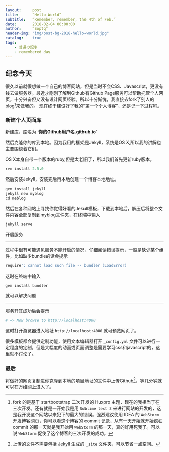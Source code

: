 ```yaml
---
layout:     post
title:      “Hello World”
subtitle:   “Remember, remember, the 4th of Feb.”
date:       2018-02-04 00:00:00
author:     “Soptq”
header-img: "img/post-bg-2018-hello-world.jpg"
catalog:    true
tags:
    - 普通の記事
    - remembered day
---
```



## 纪念今天
很久以前就很想做一个自己的博客网站，但是当时不会CSS、Javascript，更没有钱去做服务器。最近才刚刚了解到Github有Github Page服务可以帮助托管个人网页，十分兴奋但又没有设计网页经验。所以十分惭愧，我直接去fork了别人的blog[^1]来做我的。
现在终于建设好了我的“第一个个人博客”，还是记一下过程吧。

### 新建个人页面库
新建库，库名为 ‘**你的Github用户名.github.io**’

然后克隆你的库到本地。因为我用的框架是Jekyll，系统是OS X,所以我的讲解也主要围绕着它们。

OS X本身自带一个版本的ruby,但是太老旧了，所以我们首先更新ruby版本。

```ruby
rvm install 2.5.0
```

然后安装Jekyll，安装完后再本地创建一个博客本地地址。


```ruby
gem install jekyll
jekyll new myblog
cd meblog
```

然后在各种网站上寻找你觉得好看的Jekull模板，下载到本地后，解压后将整个文件内容全部复制到myblog文件夹，在终端中输入

```ruby
jekyll serve
```

开启服务

---

过程中很有可能遇见服务不能开启的情况，仔细阅读错误提示，一般是缺少某个组件，比如缺少bundle的话会提示

```ruby
require': cannot load such file -- bundler (LoadError)
```
这时在终端中输入


```ruby
gem install bundler
```

就可以解决问题

---
服务开其成功后会提示

```ruby
# => Now browse to http://localhost:4000
```

这时打开游览器进入地址 `http://localhost:4000` 就可预览网页了。

很多模板都会提供定制功能，使用文本编辑器打开 `_config.yml` 文件可以进行一定程度的定制，但是大幅度的动画或页面调整是需要学习css和javascript的，这里就不讨论了。

### 最后

将做好的网页复制进你克隆到本地的项目地址的文件中上传Github[^2]，等几分钟就可以在万维网上进入了。


[^1]: fork 的是基于 startbootstrap 二次开发的 Huxpro 主题，现在的我相当于在三次开发。还有就是一开始我是用 `Sublime text 3` 来进行网站的开发的，这是我开发这个网站以来犯下的最大的错误。强烈建议使用 IDEA 的 `WebStorm` 开发博客网页，你可以看这个博客的 commit 记录，从有一天开始就开始疯狂 commit 的那一天就是我开始用 `WebStorm` 的那一天，真的好用死我了。可以说 `WebStorm` 促使了这个博客的三次开发的成功。

[^2]: 上传的文件不需要包括 Jekyll 生成的 `_site` 文件夹，可以节省一点空间。
